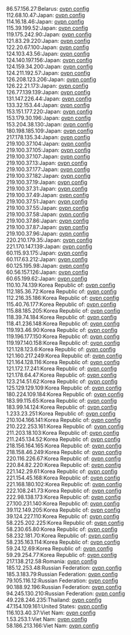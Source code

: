 86.57.156.27:Belarus: [ovpn config](vpn/86_57_156_27.ovpn)  
112.68.10.47:Japan: [ovpn config](vpn/112_68_10_47.ovpn)  
114.16.18.46:Japan: [ovpn config](vpn/114_16_18_46.ovpn)  
115.39.199.52:Japan: [ovpn config](vpn/115_39_199_52.ovpn)  
119.175.242.90:Japan: [ovpn config](vpn/119_175_242_90.ovpn)  
121.83.29.220:Japan: [ovpn config](vpn/121_83_29_220.ovpn)  
122.20.67.100:Japan: [ovpn config](vpn/122_20_67_100.ovpn)  
124.103.43.56:Japan: [ovpn config](vpn/124_103_43_56.ovpn)  
124.140.197.156:Japan: [ovpn config](vpn/124_140_197_156.ovpn)  
124.159.34.200:Japan: [ovpn config](vpn/124_159_34_200.ovpn)  
124.211.192.57:Japan: [ovpn config](vpn/124_211_192_57.ovpn)  
126.208.123.206:Japan: [ovpn config](vpn/126_208_123_206.ovpn)  
126.22.21.173:Japan: [ovpn config](vpn/126_22_21_173.ovpn)  
126.77.139.139:Japan: [ovpn config](vpn/126_77_139_139.ovpn)  
131.147.226.44:Japan: [ovpn config](vpn/131_147_226_44.ovpn)  
133.32.153.44:Japan: [ovpn config](vpn/133_32_153_44.ovpn)  
153.151.177.220:Japan: [ovpn config](vpn/153_151_177_220.ovpn)  
153.179.30.196:Japan: [ovpn config](vpn/153_179_30_196.ovpn)  
153.204.38.130:Japan: [ovpn config](vpn/153_204_38_130.ovpn)  
180.198.185.109:Japan: [ovpn config](vpn/180_198_185_109.ovpn)  
217.178.135.34:Japan: [ovpn config](vpn/217_178_135_34.ovpn)  
219.100.37.104:Japan: [ovpn config](vpn/219_100_37_104.ovpn)  
219.100.37.105:Japan: [ovpn config](vpn/219_100_37_105.ovpn)  
219.100.37.107:Japan: [ovpn config](vpn/219_100_37_107.ovpn)  
219.100.37.13:Japan: [ovpn config](vpn/219_100_37_13.ovpn)  
219.100.37.177:Japan: [ovpn config](vpn/219_100_37_177.ovpn)  
219.100.37.182:Japan: [ovpn config](vpn/219_100_37_182.ovpn)  
219.100.37.19:Japan: [ovpn config](vpn/219_100_37_19.ovpn)  
219.100.37.31:Japan: [ovpn config](vpn/219_100_37_31.ovpn)  
219.100.37.49:Japan: [ovpn config](vpn/219_100_37_49.ovpn)  
219.100.37.51:Japan: [ovpn config](vpn/219_100_37_51.ovpn)  
219.100.37.55:Japan: [ovpn config](vpn/219_100_37_55.ovpn)  
219.100.37.58:Japan: [ovpn config](vpn/219_100_37_58.ovpn)  
219.100.37.86:Japan: [ovpn config](vpn/219_100_37_86.ovpn)  
219.100.37.87:Japan: [ovpn config](vpn/219_100_37_87.ovpn)  
219.100.37.96:Japan: [ovpn config](vpn/219_100_37_96.ovpn)  
220.210.179.35:Japan: [ovpn config](vpn/220_210_179_35.ovpn)  
221.170.147.139:Japan: [ovpn config](vpn/221_170_147_139.ovpn)  
60.115.93.175:Japan: [ovpn config](vpn/60_115_93_175.ovpn)  
60.117.63.212:Japan: [ovpn config](vpn/60_117_63_212.ovpn)  
60.125.195.98:Japan: [ovpn config](vpn/60_125_195_98.ovpn)  
60.56.157.126:Japan: [ovpn config](vpn/60_56_157_126.ovpn)  
60.65.199.62:Japan: [ovpn config](vpn/60_65_199_62.ovpn)  
110.10.74.139:Korea Republic of: [ovpn config](vpn/110_10_74_139.ovpn)  
112.185.36.72:Korea Republic of: [ovpn config](vpn/112_185_36_72.ovpn)  
112.216.35.186:Korea Republic of: [ovpn config](vpn/112_216_35_186.ovpn)  
115.40.76.177:Korea Republic of: [ovpn config](vpn/115_40_76_177.ovpn)  
115.88.185.205:Korea Republic of: [ovpn config](vpn/115_88_185_205.ovpn)  
118.39.74.184:Korea Republic of: [ovpn config](vpn/118_39_74_184.ovpn)  
118.41.236.148:Korea Republic of: [ovpn config](vpn/118_41_236_148.ovpn)  
119.193.46.90:Korea Republic of: [ovpn config](vpn/119_193_46_90.ovpn)  
119.196.177.150:Korea Republic of: [ovpn config](vpn/119_196_177_150.ovpn)  
119.197.140.158:Korea Republic of: [ovpn config](vpn/119_197_140_158.ovpn)  
121.128.123.6:Korea Republic of: [ovpn config](vpn/121_128_123_6.ovpn)  
121.160.217.249:Korea Republic of: [ovpn config](vpn/121_160_217_249.ovpn)  
121.164.128.116:Korea Republic of: [ovpn config](vpn/121_164_128_116.ovpn)  
121.172.17.241:Korea Republic of: [ovpn config](vpn/121_172_17_241.ovpn)  
121.178.64.47:Korea Republic of: [ovpn config](vpn/121_178_64_47.ovpn)  
123.214.51.62:Korea Republic of: [ovpn config](vpn/123_214_51_62.ovpn)  
125.129.129.109:Korea Republic of: [ovpn config](vpn/125_129_129_109.ovpn)  
180.224.109.184:Korea Republic of: [ovpn config](vpn/180_224_109_184.ovpn)  
183.99.115.65:Korea Republic of: [ovpn config](vpn/183_99_115_65.ovpn)  
183.99.14.124:Korea Republic of: [ovpn config](vpn/183_99_14_124.ovpn)  
1.233.23.251:Korea Republic of: [ovpn config](vpn/1_233_23_251.ovpn)  
210.104.166.141:Korea Republic of: [ovpn config](vpn/210_104_166_141.ovpn)  
210.222.253.161:Korea Republic of: [ovpn config](vpn/210_222_253_161.ovpn)  
211.203.18.103:Korea Republic of: [ovpn config](vpn/211_203_18_103.ovpn)  
211.245.134.52:Korea Republic of: [ovpn config](vpn/211_245_134_52.ovpn)  
218.156.164.165:Korea Republic of: [ovpn config](vpn/218_156_164_165.ovpn)  
218.158.46.249:Korea Republic of: [ovpn config](vpn/218_158_46_249.ovpn)  
220.116.226.67:Korea Republic of: [ovpn config](vpn/220_116_226_67.ovpn)  
220.84.82.220:Korea Republic of: [ovpn config](vpn/220_84_82_220.ovpn)  
221.142.29.61:Korea Republic of: [ovpn config](vpn/221_142_29_61.ovpn)  
221.154.45.168:Korea Republic of: [ovpn config](vpn/221_154_45_168.ovpn)  
221.168.180.102:Korea Republic of: [ovpn config](vpn/221_168_180_102.ovpn)  
222.108.241.73:Korea Republic of: [ovpn config](vpn/222_108_241_73.ovpn)  
222.98.138.173:Korea Republic of: [ovpn config](vpn/222_98_138_173.ovpn)  
27.100.231.140:Korea Republic of: [ovpn config](vpn/27_100_231_140.ovpn)  
39.112.149.205:Korea Republic of: [ovpn config](vpn/39_112_149_205.ovpn)  
39.124.227.110:Korea Republic of: [ovpn config](vpn/39_124_227_110.ovpn)  
58.225.202.225:Korea Republic of: [ovpn config](vpn/58_225_202_225.ovpn)  
58.230.65.80:Korea Republic of: [ovpn config](vpn/58_230_65_80.ovpn)  
58.232.181.70:Korea Republic of: [ovpn config](vpn/58_232_181_70.ovpn)  
58.235.163.114:Korea Republic of: [ovpn config](vpn/58_235_163_114.ovpn)  
59.24.12.69:Korea Republic of: [ovpn config](vpn/59_24_12_69.ovpn)  
59.29.254.77:Korea Republic of: [ovpn config](vpn/59_29_254_77.ovpn)  
217.138.212.58:Romania: [ovpn config](vpn/217_138_212_58.ovpn)  
185.12.253.48:Russian Federation: [ovpn config](vpn/185_12_253_48.ovpn)  
185.3.183.79:Russian Federation: [ovpn config](vpn/185_3_183_79.ovpn)  
79.105.116.12:Russian Federation: [ovpn config](vpn/79_105_116_12.ovpn)  
90.188.92.196:Russian Federation: [ovpn config](vpn/90_188_92_196.ovpn)  
94.245.130.210:Russian Federation: [ovpn config](vpn/94_245_130_210.ovpn)  
49.228.246.235:Thailand: [ovpn config](vpn/49_228_246_235.ovpn)  
47.154.109.161:United States: [ovpn config](vpn/47_154_109_161.ovpn)  
116.103.40.37:Viet Nam: [ovpn config](vpn/116_103_40_37.ovpn)  
1.53.253.1:Viet Nam: [ovpn config](vpn/1_53_253_1.ovpn)  
58.186.213.166:Viet Nam: [ovpn config](vpn/58_186_213_166.ovpn)  
